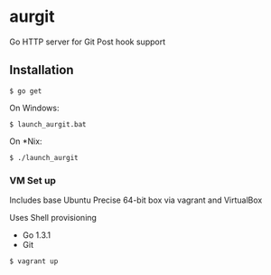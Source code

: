 aurgit
======

Go HTTP server for Git Post hook support


## Installation

```
$ go get
```

On Windows:

```
$ launch_aurgit.bat
```

On *Nix:

```
$ ./launch_aurgit
```



### VM Set up

Includes base Ubuntu Precise 64-bit box via vagrant and VirtualBox

Uses Shell provisioning
- Go 1.3.1
- Git


```
$ vagrant up
```
